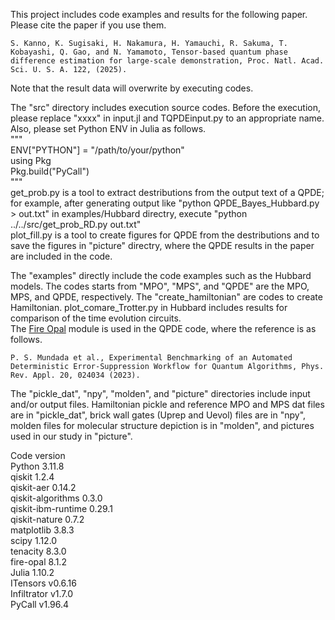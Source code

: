 This project includes code examples and results for the following paper. Please cite the paper if you use them.
    
    S. Kanno, K. Sugisaki, H. Nakamura, H. Yamauchi, R. Sakuma, T. Kobayashi, Q. Gao, and N. Yamamoto, Tensor-based quantum phase difference estimation for large-scale demonstration, Proc. Natl. Acad. Sci. U. S. A. 122, (2025).
  

Note that the result data will overwrite by executing codes.

The "src" directory includes execution source codes. Before the execution, please replace "xxxx" in input.jl and TQPDEinput.py to an appropriate name.  
Also, please set Python ENV in Julia as follows.  
"""  
ENV["PYTHON"] = "/path/to/your/python"  
using Pkg  
Pkg.build("PyCall")  
"""  
get_prob.py is a tool to extract destributions from the output text of a QPDE; for example, after generating output like "python QPDE_Bayes_Hubbard.py > out.txt" in examples/Hubbard directry, execute "python ../../src/get_prob_RD.py out.txt"  
plot_fill.py is a tool to create figures for QPDE from the destributions and to save the figures in "picture" directry, where the QPDE results in the paper are included in the code.


The "examples" directly include the code examples such as the Hubbard models. 
The codes starts from "MPO", "MPS", and "QPDE" are the MPO, MPS, and QPDE, respectively. The "create_hamiltonian" are codes to create Hamiltonian. plot_comare_Trotter.py in Hubbard includes results for comparison of the time evolution circuits.  
The [Fire Opal](https://docs.q-ctrl.com/fire-opal) module is used in the QPDE code, where the reference is as follows. 

    P. S. Mundada et al., Experimental Benchmarking of an Automated Deterministic Error-Suppression Workflow for Quantum Algorithms, Phys. Rev. Appl. 20, 024034 (2023).


The "pickle_dat", "npy", "molden", and "picture" directories include input and/or output files. Hamiltonian pickle and reference MPO and MPS dat files are in "pickle_dat", brick wall gates (Uprep and Uevol) files are in "npy", molden files for molecular structure depiction is in "molden", and pictures used in our study in "picture".


Code version  
Python                    3.11.8  
qiskit                    1.2.4  
qiskit-aer                0.14.2  
qiskit-algorithms         0.3.0  
qiskit-ibm-runtime        0.29.1  
qiskit-nature             0.7.2  
matplotlib                3.8.3  
scipy                     1.12.0  
tenacity                  8.3.0  
fire-opal                 8.1.2  
Julia                     1.10.2  
ITensors                  v0.6.16  
Infiltrator               v1.7.0  
PyCall                    v1.96.4  